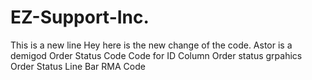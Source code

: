 # EZ-Support-Inc.
This is a new line
Hey here is the new change of the code.
Astor is a demigod
Order Status Code
Code for ID Column
Order status grpahics
Order Status Line Bar
RMA Code
